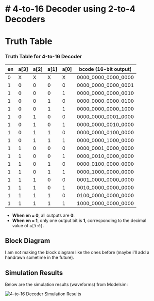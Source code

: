 # # 4-to-16 Decoder using 2-to-4 Decoders

# Truth Table

### Truth Table for 4-to-16 Decoder

| en | a[3] | a[2] | a[1] | a[0] | bcode (16-bit output)        |
|----|------|------|------|------|------------------------------|
|  0 |  X   |  X   |  X   |  X   | 0000_0000_0000_0000         |
|  1 |  0   |  0   |  0   |  0   | 0000_0000_0000_0001         |
|  1 |  0   |  0   |  0   |  1   | 0000_0000_0000_0010         |
|  1 |  0   |  0   |  1   |  0   | 0000_0000_0000_0100         |
|  1 |  0   |  0   |  1   |  1   | 0000_0000_0000_1000         |
|  1 |  0   |  1   |  0   |  0   | 0000_0000_0001_0000         |
|  1 |  0   |  1   |  0   |  1   | 0000_0000_0010_0000         |
|  1 |  0   |  1   |  1   |  0   | 0000_0000_0100_0000         |
|  1 |  0   |  1   |  1   |  1   | 0000_0000_1000_0000         |
|  1 |  1   |  0   |  0   |  0   | 0000_0001_0000_0000         |
|  1 |  1   |  0   |  0   |  1   | 0000_0010_0000_0000         |
|  1 |  1   |  0   |  1   |  0   | 0000_0100_0000_0000         |
|  1 |  1   |  0   |  1   |  1   | 0000_1000_0000_0000         |
|  1 |  1   |  1   |  0   |  0   | 0001_0000_0000_0000         |
|  1 |  1   |  1   |  0   |  1   | 0010_0000_0000_0000         |
|  1 |  1   |  1   |  1   |  0   | 0100_0000_0000_0000         |
|  1 |  1   |  1   |  1   |  1   | 1000_0000_0000_0000         |

- **When en = 0**, all outputs are **0**.
- **When en = 1**, only one output bit is **1**, corresponding to the decimal value of `a[3:0]`.


## Block Diagram

I am not making the block diagram like the ones before (maybe i'll add a handrawn sometime in the future).

## Simulation Results

Below are the simulation results (waveforms) from Modelsim: 

![4-to-16 Decoder Simulation Results](decoder_4_16_wave.png)